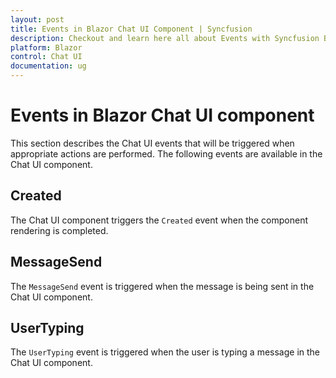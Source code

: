 ```yaml
---
layout: post
title: Events in Blazor Chat UI Component | Syncfusion
description: Checkout and learn here all about Events with Syncfusion Blazor Chat UI component in Blazor Server App and Blazor WebAssembly App.
platform: Blazor
control: Chat UI
documentation: ug
---
```


# Events in Blazor Chat UI component

This section describes the Chat UI events that will be triggered when appropriate actions are performed. The following events are available in the Chat UI component.

## Created

The Chat UI component triggers the `Created` event when the component rendering is completed.

## MessageSend

The `MessageSend` event is triggered when the message is being sent in the Chat UI component.

## UserTyping

The `UserTyping` event is triggered when the user is typing a message in the Chat UI component.
